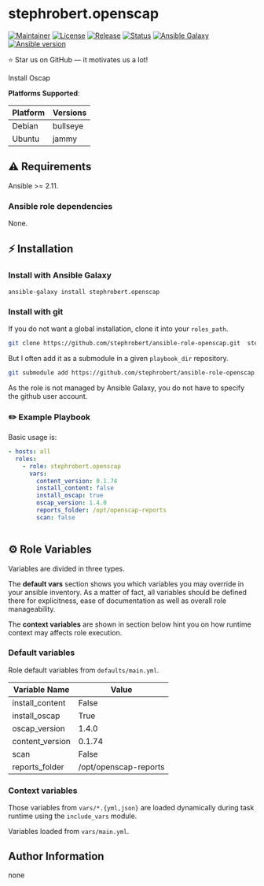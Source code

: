 # stephrobert.openscap

[![Maintainer](https://img.shields.io/badge/maintained%20by-stephrobert-e00000?style=flat-square)](https://github.com/stephrobert)
[![License](https://img.shields.io/github/license/stephrobert/ansible-role-openscap?style=flat-square)](https://github.com/stephrobert/ansible-role-openscap/blob/main/LICENSE)
[![Release](https://img.shields.io/github/v/release/stephrobert/ansible-role-openscap?style=flat-square)](https://github.com/stephrobert/ansible-role-openscap/releases)
[![Status](https://img.shields.io/github/workflow/status/stephrobert/ansible-role-openscap/Ansible%20Molecule?style=flat-square&label=tests)](https://github.com/stephrobert/ansible-role-openscap/actions?query=workflow%3A%22Ansible+Molecule%22)
[![Ansible Galaxy](https://img.shields.io/badge/ansible-galaxy-black.svg?style=flat-square&logo=ansible)](https://galaxy.ansible.com/stephrobert/openscap)[![Ansible version](https://img.shields.io/badge/ansible-%3E%3D2.10-black.svg?style=flat-square&logo=ansible)](https://github.com/ansible/ansible)

⭐ Star us on GitHub — it motivates us a lot!

Install Oscap

**Platforms Supported**:

| Platform | Versions |
|----------|----------|
| Debian | bullseye |
| Ubuntu | jammy |

## ⚠️ Requirements

Ansible >= 2.11.

### Ansible role dependencies

None.

## ⚡ Installation

### Install with Ansible Galaxy

```shell
ansible-galaxy install stephrobert.openscap
```

### Install with git

If you do not want a global installation, clone it into your `roles_path`.

```bash
git clone https://github.com/stephrobert/ansible-role-openscap.git  stephrobert.openscap
```

But I often add it as a submodule in a given `playbook_dir` repository.

```bash
git submodule add https://github.com/stephrobert/ansible-role-openscap.git roles/stephrobert.openscap
```

As the role is not managed by Ansible Galaxy, you do not have to specify the
github user account.

### ✏️ Example Playbook

Basic usage is:

```yaml
- hosts: all
  roles:
    - role: stephrobert.openscap
      vars:
        content_version: 0.1.74
        install_content: false
        install_oscap: true
        oscap_version: 1.4.0
        reports_folder: /opt/openscap-reports
        scan: false
        
```

## ⚙️ Role Variables

Variables are divided in three types.

The **default vars** section shows you which variables you may
override in your ansible inventory. As a matter of fact, all variables should
be defined there for explicitness, ease of documentation as well as overall
role manageability.

The **context variables** are shown in section below hint you
on how runtime context may affects role execution.

### Default variables
Role default variables from `defaults/main.yml`.

| Variable Name | Value |
|---------------|-------|
| install_content | False |
| install_oscap | True |
| oscap_version | 1.4.0 |
| content_version | 0.1.74 |
| scan | False |
| reports_folder | /opt/openscap-reports |

### Context variables

Those variables from `vars/*.{yml,json}` are loaded dynamically during task
runtime using the `include_vars` module.

Variables loaded from `vars/main.yml`.




## Author Information

none